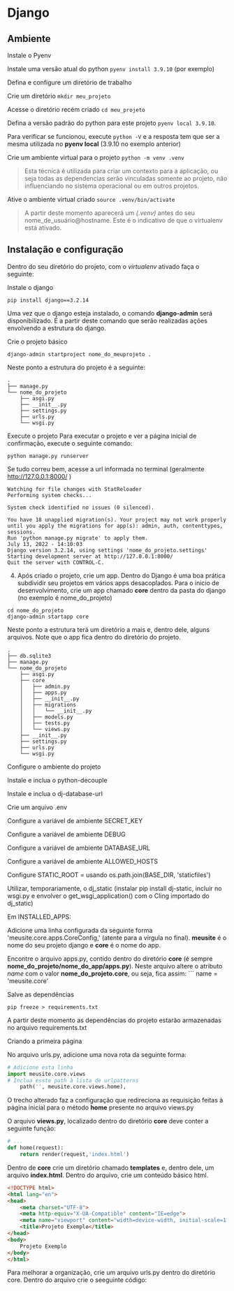 # Django
## Ambiente
Instale o Pyenv

Instale uma versão atual do python ```pyenv install 3.9.10``` (por exemplo)

Defina e configure um diretório de trabalho

Crie um diretório ```mkdir meu_projeto```

Acesse o diretório recém criado ```cd meu_projeto```

Defina a versão padrão do python para este projeto ```pyenv local 3.9.10```.

Para verificar se funcionou, execute ```python -V``` e a resposta tem que ser a mesma utilizada no **pyenv local** (3.9.10 no exemplo anterior)

Crie um ambiente virtual para o projeto ```python -m venv .venv``` 

> Esta técnica é utilizada para criar um contexto para a aplicação, ou seja todas as dependencias serão vinculadas somente ao projeto, não influenciando no sistema operacional ou em outros projetos.

Ative o ambiente virtual criado ```source .venv/bin/activate```

> A partir deste momento aparecerá um *(.venv)* antes do seu nome_de_usuário@hostname. Este é o indicativo de que o virtualenv está ativado.

## Instalação e configuração
Dentro do seu diretório do projeto, com o *virtualenv* ativado faça o seguinte:

Instale o django
```shell 
pip install django==3.2.14
```
Uma vez que o django esteja instalado, o comando **django-admin** será disponibilizado. É a partir deste comando que serão realizadas ações envolvendo a estrutura do django.

Crie o projeto básico
```shell 
django-admin startproject nome_do_meuprojeto .
```
Neste ponto a estrutura do projeto é a seguinte:
```shell 
.
├── manage.py
└── nome_do_projeto
    ├── asgi.py
    ├── __init__.py
    ├── settings.py
    ├── urls.py
    └── wsgi.py
```
Execute o projeto
Para executar o projeto e ver a página inicial de confirmação, execute o seguinte comando:
```shell
python manage.py runserver
```
Se tudo correu bem, acesse a url informada no terminal (geralmente http://127.0.0.1:8000/ )

```shell
Watching for file changes with StatReloader
Performing system checks...

System check identified no issues (0 silenced).

You have 18 unapplied migration(s). Your project may not work properly until you apply the migrations for app(s): admin, auth, contenttypes, sessions.
Run 'python manage.py migrate' to apply them.
July 13, 2022 - 14:10:03
Django version 3.2.14, using settings 'nome_do_projeto.settings'
Starting development server at http://127.0.0.1:8000/
Quit the server with CONTROL-C.
```
4. Após criado o projeto, crie um app. Dentro do Django é uma boa prática subdividir seu projetos em vários apps desacoplados. Para o inicio de desenvolvimento, crie um app chamado **core** dentro da pasta do django (no exemplo é nome_do_projeto)

```shell 
cd nome_do_projeto
django-admin startapp core
```
Neste ponto a estrutura terá um diretório a mais e, dentro dele, alguns arquivos. Note que o app fica dentro do diretório do projeto.
```shell 
.
├── db.sqlite3
├── manage.py
└── nome_do_projeto
    ├── asgi.py
    ├── core
    │   ├── admin.py
    │   ├── apps.py
    │   ├── __init__.py
    │   ├── migrations
    │   │   └── __init__.py
    │   ├── models.py
    │   ├── tests.py
    │   └── views.py
    ├── __init__.py
    ├── settings.py
    ├── urls.py
    └── wsgi.py

```

Configure o ambiente do projeto

Instale e inclua o python-decouple

Instale e inclua o dj-database-url
    
Crie um arquivo .env
    
Configure a variável de ambiente SECRET_KEY
    
Configure a variável de ambiente DEBUG
    
Configure a variável de ambiente DATABASE_URL
    
Configure a variável de ambiente ALLOWED_HOSTS

Configure STATIC_ROOT = usando os.path.join(BASE_DIR, 'staticfiles')
        
Utilizar, temporariamente, o dj_static (instalar pip install dj-static, incluir no wsgi.py e envolver o get_wsgi_application() com o Cling importado do dj_static)
    
Em INSTALLED_APPS: 
    
Adicione uma linha configurada da seguinte forma 'meusite.core.apps.CoreConfig,' (atente para a vírgula no final). **meusite** é o nome do seu projeto django e **core** é o nome do app. 
    
Encontre o arquivo apps.py, contido dentro do diretório **core** (é sempre **nome_do_projeto/nome_do_app/apps.py**). Neste arquivo altere o atributo *name* com o valor **nome_do_projeto.core**, ou seja, fica assim: ``` name = 'meusite.core'

Salve as dependências
```shell
pip freeze > requirements.txt
```
A partir deste momento as dependências do projeto estarão armazenadas no arquivo requirements.txt

Criando a primeira página

No arquivo urls.py, adicione uma nova rota da seguinte forma:
```python
# Adicione esta linha
import meusite.core.views
# Inclua esste path à lista de urlpatterns
    path('', meusite.core.views.home),
```
O trecho alterado faz a configuração que redireciona as requisição feitas à página inicial para o método **home** presente no arquivo views.py

O arquivo **views.py**, localizado dentro do diretório **core** deve conter a seguinte função:

```python
# ...
def home(request):
    return render(request,'index.html')
```

Dentro de **core** crie um diretório chamado **templates** e, dentro dele, um arquivo **index.html**. Dentro do arquivo, crie um conteúdo básico html.
```html
<!DOCTYPE html>
<html lang="en">
<head>
    <meta charset="UTF-8">
    <meta http-equiv="X-UA-Compatible" content="IE=edge">
    <meta name="viewport" content="width=device-width, initial-scale=1.0">
    <title>Projeto Exemplo</title>
</head>
<body>
    Projeto Exemplo
</body>
</html>
```
Para melhorar a organização, crie um arquivo urls.py dentro do diretório core. Dentro do arquivo crie o seeguinte código:
